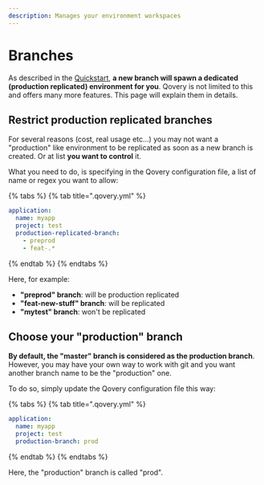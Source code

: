 ```yaml
---
description: Manages your environment workspaces
---
```


# Branches

As described in the [Quickstart](../quickstart/deploy.md#code-a-new-feature), **a new branch will spawn a dedicated \(production replicated\) environment for you**. Qovery is not limited to this and offers many more features. This page will explain them in details.

## Restrict production replicated branches

For several reasons \(cost, real usage etc...\) you may not want a "production" like environment to be replicated as soon as a new branch is created. Or at list **you want to control** it.

What you need to do, is specifying in the Qovery configuration file, a list of name or regex you want to allow:

{% tabs %}
{% tab title=".qovery.yml" %}
```yaml
application:
  name: myapp
  project: test
  production-replicated-branch:
    - preprod
    - feat-.*
```
{% endtab %}
{% endtabs %}

Here, for example:

* **"preprod" branch**: will be production replicated
* **"feat-new-stuff" branch**: will be replicated
* **"mytest" branch**: won't be replicated

## Choose your "production" branch

**By default, the "master" branch is considered as the production branch**. However, you may have your own way to work with git and you want another branch name to be the "production" one.

To do so, simply update the Qovery configuration file this way:

{% tabs %}
{% tab title=".qovery.yml" %}
```yaml
application:
  name: myapp
  project: test
  production-branch: prod
```
{% endtab %}
{% endtabs %}

Here, the "production" branch is called "prod".

